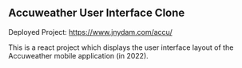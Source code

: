 ## Accuweather User Interface Clone

Deployed Project: https://www.jnydam.com/accu/

This is a react project which displays the user interface layout of the Accuweather mobile application (in 2022).

